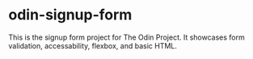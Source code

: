 # odin-signup-form
This is the signup form project for The Odin Project. It showcases form validation, accessability, flexbox, and basic HTML. 